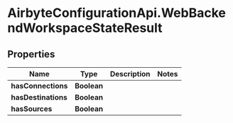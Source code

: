 # AirbyteConfigurationApi.WebBackendWorkspaceStateResult

## Properties

Name | Type | Description | Notes
------------ | ------------- | ------------- | -------------
**hasConnections** | **Boolean** |  | 
**hasDestinations** | **Boolean** |  | 
**hasSources** | **Boolean** |  | 


